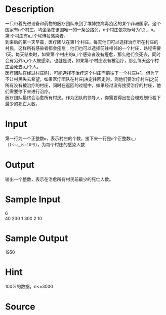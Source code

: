 
# Description

<div class="content"><div>一只带着先进设备和药物的医疗团队来到了埃博拉病毒疫区的某个非洲国家。这个国家有n个村庄，均坐落在该国唯一的一条公路旁，n个村庄依次标号为1,2,…n。第i个村庄有a_i个埃博拉感染者。</div>
<div>到来后的第一天早晨，医疗团队在第1个村庄。每天他们可以选择治疗所在村庄的村民，这样所有感染者都会痊愈；他们也可以选择前往相邻的一个村庄，路程需要1天。每天结束时，如果第i个村庄的a_i个感染者没有痊愈，那么他们会死去，同时会有另外a_i个人被感染。也就是说，如果第i个村庄没有被治疗，那么每天这个村庄会死去a_i个人。</div>
<div>医疗团队在经过村庄i时，可能选择不治疗这个村庄而前往下一个村庄i+1。但为了不让村民失去希望，如果医疗团队在村庄j决定往回走时，则他们要治疗村庄j之前所有没有被治疗的村庄，同时在返回的过程中，如果经过没有接受治疗的村庄，他们需要停下来进行治疗。</div>
<div>医疗团队最终会治愈所有村民。作为团队的领导人，你需要得出在合理规划行程下最少的死亡人数。</div>
<div></div>
<div></div>
<p></p></div>

# Input

<div class="content"><p><span style="font-size:10.5pt;mso-bidi-font-size:11.0pt;
font-family:宋体;mso-ascii-font-family:Calibri;mso-hansi-font-family:Calibri;
mso-bidi-font-family:&#34;Times New Roman&#34;;mso-font-kerning:1.0pt;mso-ansi-language:
EN-US;mso-fareast-language:ZH-CN;mso-bidi-language:AR-SA">第一行为一个正整数</span><span lang="EN-US" style="font-size:10.5pt;mso-bidi-font-size:11.0pt;font-family:Calibri;
mso-fareast-font-family:宋体;mso-bidi-font-family:&#34;Times New Roman&#34;;mso-font-kerning:
1.0pt;mso-ansi-language:EN-US;mso-fareast-language:ZH-CN;mso-bidi-language:
AR-SA">n</span><span style="font-size:10.5pt;mso-bidi-font-size:11.0pt;
font-family:宋体;mso-ascii-font-family:Calibri;mso-hansi-font-family:Calibri;
mso-bidi-font-family:&#34;Times New Roman&#34;;mso-font-kerning:1.0pt;mso-ansi-language:
EN-US;mso-fareast-language:ZH-CN;mso-bidi-language:AR-SA">，表示村庄的个数。接下来一行是</span><span lang="EN-US" style="font-size:10.5pt;mso-bidi-font-size:11.0pt;font-family:Calibri;
mso-fareast-font-family:宋体;mso-bidi-font-family:&#34;Times New Roman&#34;;mso-font-kerning:
1.0pt;mso-ansi-language:EN-US;mso-fareast-language:ZH-CN;mso-bidi-language:
AR-SA">n</span><span style="font-size:10.5pt;mso-bidi-font-size:11.0pt;
font-family:宋体;mso-ascii-font-family:Calibri;mso-hansi-font-family:Calibri;
mso-bidi-font-family:&#34;Times New Roman&#34;;mso-font-kerning:1.0pt;mso-ansi-language:
EN-US;mso-fareast-language:ZH-CN;mso-bidi-language:AR-SA">个正整数</span><span lang="EN-US" style="font-size:10.5pt;mso-bidi-font-size:11.0pt;font-family:Calibri;
mso-fareast-font-family:宋体;mso-bidi-font-family:&#34;Times New Roman&#34;;mso-font-kerning:
1.0pt;mso-ansi-language:EN-US;mso-fareast-language:ZH-CN;mso-bidi-language:
AR-SA">a_i</span><span style="font-size:10.5pt;mso-bidi-font-size:11.0pt;
font-family:宋体;mso-ascii-font-family:Calibri;mso-hansi-font-family:Calibri;
mso-bidi-font-family:&#34;Times New Roman&#34;;mso-font-kerning:1.0pt;mso-ansi-language:
EN-US;mso-fareast-language:ZH-CN;mso-bidi-language:AR-SA">（</span><span lang="EN-US" style="font-size:10.5pt;mso-bidi-font-size:11.0pt;font-family:Calibri;
mso-fareast-font-family:宋体;mso-bidi-font-family:&#34;Times New Roman&#34;;mso-font-kerning:
1.0pt;mso-ansi-language:EN-US;mso-fareast-language:ZH-CN;mso-bidi-language:
AR-SA">1&lt;=a_i&lt;=10^9</span><span style="font-size:10.5pt;mso-bidi-font-size:
11.0pt;font-family:宋体;mso-ascii-font-family:Calibri;mso-hansi-font-family:Calibri;
mso-bidi-font-family:&#34;Times New Roman&#34;;mso-font-kerning:1.0pt;mso-ansi-language:
EN-US;mso-fareast-language:ZH-CN;mso-bidi-language:AR-SA">），为每个村庄的感染人数</span></p>
<p></p></div>

# Output

<div class="content"><p><span style="font-size:10.5pt;mso-bidi-font-size:11.0pt;
font-family:宋体;mso-ascii-font-family:Calibri;mso-hansi-font-family:Calibri;
mso-bidi-font-family:&#34;Times New Roman&#34;;mso-font-kerning:1.0pt;mso-ansi-language:
EN-US;mso-fareast-language:ZH-CN;mso-bidi-language:AR-SA">输出一个整数，表示在治愈所有村民前最少的死亡人数。</span></p>
<p></p></div>

# Sample Input

<div class="content"><span class="sampledata">6<br/>
40 200 1 300 2 10<br/>
</span></div>

# Sample Output

<div class="content"><span class="sampledata">1950</span></div>

# Hint

<div class="content"><p></p><p class="MsoNormal" align="left"><span lang="EN-US">100%</span><span style="font-family:宋体;mso-ascii-font-family:Calibri;mso-hansi-font-family:Calibri">的数据，</span><span lang="EN-US">n&lt;=3000</span></p><p></p></div>

# Source

<div class="content"><p><a href="problemset.php?search="></a></p></div>

